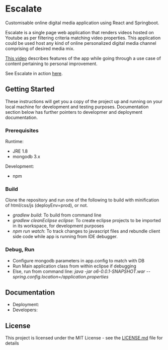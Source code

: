 # Escalate

Customisable online digital media application using React and Springboot.

Escalate is a single page web application that renders videos hosted on Youtube as per filtering criteria matching video properties. This application could be used host any kind of online personalized digital media channel comprising of desired media mix.

[This video](https://www.youtube.com/watch?v=L1pKYqutHGQ) describes features of the app while going through a use case of content pertaining to personal improvement. 

See Escalate in action [here](https://escalate.opulencesix.com).

## Getting Started

These instructions will get you a copy of the project up and running on your local machine for development and testing purposes. Documentation section below has further pointers to developmer and deployment documentation.

### Prerequisites
Runtime:
* JRE 1.8
* mongodb 3.x

Development:
* npm

### Build

Clone the repository and run one of the following to build with minification of html/css/js (deployEnv=prod), or not.

* _gradlew build_: To build from command line
* _gradlew cleanEclipse eclipse_: To create eclipse projects to be imported in its workspace, for development purposes
* _npm run watch_: To track changes to javascript files and rebundle client side code while app is running from IDE debugger.

### Debug, Run
* Configure mongodb parameters in app.config to match with DB
* Run Main application class from within eclipse if debugging
* Else, run from command line: _java -jar o6-0.0.1-SNAPSHOT.war  --spring.config.location=<path>/application.properties_
  
## Documentation

* Deployment: 
* Developers:

## License

This project is licensed under the MIT License - see the [LICENSE.md](LICENSE.md) file for details
